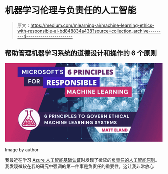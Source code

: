 # 机器学习伦理与负责任的人工智能

> 原文：<https://medium.com/mlearning-ai/machine-learning-ethics-with-responsible-ai-bd848834a438?source=collection_archive---------4----------------------->

## 帮助管理机器学习系统的道德设计和操作的 6 个原则

![](img/06af9834f716ba664cd3ee0a71962cfe.png)

Image by author

我最近在学习 [Azure 人工智能基础认证](https://accessibleai.dev/post/ai900/)时发现了微软的[负责任的人工智能原则](https://www.microsoft.com/en-us/ai/responsible-ai)。我发现微软在我的研究中强调的第一件事是负责任的重要性，这让我非常放心